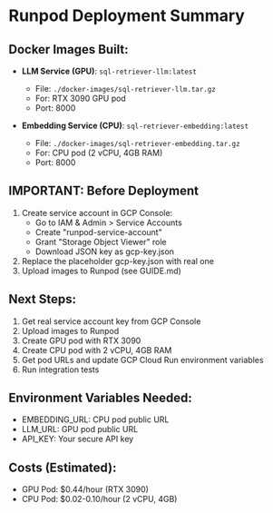 # Runpod Deployment Summary

## Docker Images Built:
- **LLM Service (GPU)**: `sql-retriever-llm:latest`
  - File: `./docker-images/sql-retriever-llm.tar.gz`
  - For: RTX 3090 GPU pod
  - Port: 8000

- **Embedding Service (CPU)**: `sql-retriever-embedding:latest`
  - File: `./docker-images/sql-retriever-embedding.tar.gz`
  - For: CPU pod (2 vCPU, 4GB RAM)
  - Port: 8000

## IMPORTANT: Before Deployment
1. Create service account in GCP Console:
   - Go to IAM & Admin > Service Accounts
   - Create "runpod-service-account" 
   - Grant "Storage Object Viewer" role
   - Download JSON key as gcp-key.json
2. Replace the placeholder gcp-key.json with real one
3. Upload images to Runpod (see GUIDE.md)

## Next Steps:
1. Get real service account key from GCP Console
2. Upload images to Runpod
3. Create GPU pod with RTX 3090
4. Create CPU pod with 2 vCPU, 4GB RAM
5. Get pod URLs and update GCP Cloud Run environment variables
6. Run integration tests

## Environment Variables Needed:
- EMBEDDING_URL: CPU pod public URL
- LLM_URL: GPU pod public URL  
- API_KEY: Your secure API key

## Costs (Estimated):
- GPU Pod: $0.44/hour (RTX 3090)
- CPU Pod: $0.02-0.10/hour (2 vCPU, 4GB)
